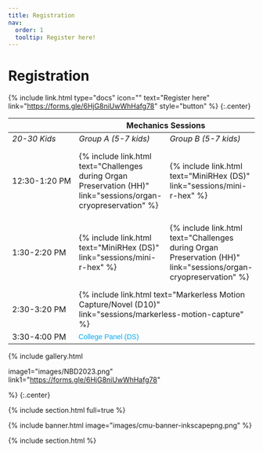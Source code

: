 ```yaml
---
title: Registration
nav:
  order: 1
  tooltip: Register here!
---
```


# <i class="fas fa-microscope"></i>Registration

{%
  include link.html
  type="docs"
  icon=""
  text="Register here"
  link="https://forms.gle/6HjG8niUwWhHafg78"
  style="button"
%}
{:.center}


<table>
    <thead>
        <tr>
            <th> </th>
            <th colspan=2>Mechanics Sessions</th>
            <th colspan=2>Hand/Bio Sessions</th>
        </tr>
    </thead>
    <tbody>
        <tr>
            <td style="max-width:100%;white-space:nowrap"><i>20-30 Kids</i></td>
            <td><i>Group A (5-7 kids)</i></td>
            <td><i>Group B (5-7 kids)</i></td>
            <td><i>Group C (5-7 kids)</i></td>
            <td><i>Group D (5-7 kids)</i></td>
        </tr>
        <tr>
            <td style="max-width:100%;white-space:nowrap">12:30-1:20 PM</td>
            <td>{% include link.html text="Challenges during Organ Preservation (HH)" link="sessions/organ-cryopreservation" %}</td>
            <td>{% include link.html text="MiniRHex (DS)" link="sessions/mini-r-hex" %}</td>
            <td>{% include link.html text="Biomechanics of Hand Rigging and Animation (?)" link="sessions/hand-rigging-and-animation" %}</td>
            <td>{% include link.html text="Mechanics of Rock Climbing (DS)" link="sessions/become-a-rock-climber" %}</td>   
        </tr>
        <tr>
            <td style="max-width:100%;white-space:nowrap">1:30-2:20 PM</td>
            <td>{% include link.html text="MiniRHex (DS)" link="sessions/mini-r-hex" %}</td>
            <td>{% include link.html text="Challenges during Organ Preservation (HH)" link="sessions/organ-cryopreservation" %}</td>
            <td>{% include link.html text="Mechanics of Rock Climbing (DS)" link="sessions/become-a-rock-climber" %}</td>
            <td>{% include link.html text="Biomechanics of Hand Rigging and Animation (?)" link="sessions/hand-rigging-and-animation" %}</td>   
        </tr>
        <tr>
            <td style="max-width:100%;white-space:nowrap">2:30-3:20 PM</td>
            <td colspan=2>{% include link.html text="Markerless Motion Capture/Novel (D10)" link="sessions/markerless-motion-capture" %}</td>
            <td colspan=2>{% include link.html text="Muscles: The Workings of the Hand (DS)" link="sessions/muscles-the-workings-of-the-hand" %}</td>   
        </tr>
        <tr>
            <td style="max-width:100%;white-space:nowrap">3:30-4:00 PM</td>
            <td colspan=4 style="font-family:'Poppins',sans-serif;color:#03a9f4;font-size:0.9rem;font-weight:500">College Panel (DS)</td>  
        </tr>
    </tbody>
</table>  

{%
  include gallery.html

  image1="images/NBD2023.png"
  link1="https://forms.gle/6HjG8niUwWhHafg78"

%}
{:.center}

{% include section.html full=true %}

{% include banner.html image="images/cmu-banner-inkscapepng.png" %}

{% include section.html %}


<!-- {%
  include feature.html
  image="images/icon-register.png"
  link="registration/"
%}
{:.center} -->

